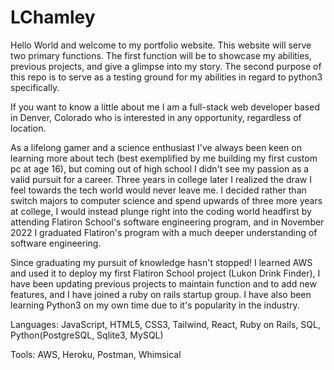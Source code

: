 # LChamley
Hello World and welcome to my portfolio website. This website will serve two primary functions. The first function will be to showcase my abilities, previous projects, and give a glimpse into my story. The second purpose of this repo is to serve as a testing ground for my abilities in regard to python3 specifically.

If you want to know a little about me I am a full-stack web developer based in Denver, Colorado who is interested in any opportunity, regardless of location. 

As a lifelong gamer and a science enthusiast I've always been keen on learning more about tech (best exemplified by me building my first custom pc at age 16), but coming out of high school I didn't see my passion as a valid pursuit for a career. Three years in college later I realized the draw I feel towards the tech world would never leave me. I decided rather than switch majors to computer science and spend upwards of three more years at college, I would instead plunge right into the coding world headfirst by attending Flatiron School's software engineering program, and in November 2022 I graduated Flatiron's program with a much deeper understanding of software engineering.

Since graduating my pursuit of knowledge hasn't stopped! I learned AWS and used it to deploy my first Flatiron School project (Lukon Drink Finder), I have been updating previous projects to maintain function and to add new features, and I have joined a ruby on rails startup group. I have also been learning Python3 on my own time due to it's popularity in the industry.

Languages: JavaScript, HTML5, CSS3, Tailwind, React, Ruby on Rails, SQL, Python(PostgreSQL, Sqlite3, MySQL)

Tools: AWS, Heroku, Postman, Whimsical
